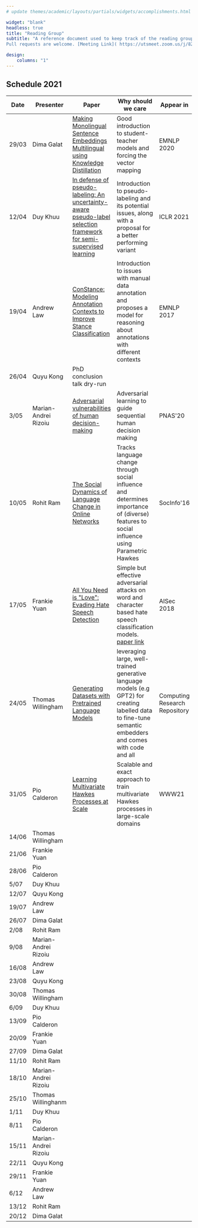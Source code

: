 ```yaml
---
# update themes/academic/layouts/partials/widgets/accomplishments.html to change the design of this page

widget: "blank"
headless: true 
title: "Reading Group"
subtitle: "A reference document used to keep track of the reading group meetings.
Pull requests are welcome. [Meeting Link]( https://utsmeet.zoom.us/j/82967712670?pwd=Z0p6S1luR1FRL2xaQTZNN2lmb3Q2dz09)"

design:
    columns: "1"
---
```


## Schedule 2021

| Date  | Presenter    | Paper         | Why should we care | Appear in | Repo | Blogs
 | ----- | ------------ | ------------- | ------------------ | ---------- | ----- | -----
 | 29/03 | Dima Galat    | [Making Monolingual Sentence Embeddings Multilingual using Knowledge Distillation](https://www.aclweb.org/anthology/2020.emnlp-main.365.pdf) | Good introduction to student-teacher models and forcing the vector mapping | EMNLP 2020 | [1](https://github.com/UKPLab/sentence-transformers/blob/384508914f6a41335dc0144f971e7ca928769df2/examples/training/distillation/README.md), [2](https://github.com/UKPLab/sentence-transformers/blob/e745cca8a05b07b5daea96b64828d14f1b241715/examples/training/multilingual/README.md) | [1](https://towardsdatascience.com/a-complete-guide-to-transfer-learning-from-english-to-other-languages-using-sentence-embeddings-8c427f8804a9)
|12/04|Duy Khuu|[In defense of pseudo-labeling: An uncertainty-aware pseudo-label selection framework for semi-supervised learning](https://arxiv.org/pdf/2101.06329.pdf)|Introduction to pseudo-labeling and its potential issues, along with a proposal for a better performing variant| ICLR 2021| 
|19/04|Andrew Law| [ConStance: Modeling Annotation Contexts to Improve Stance Classification](https://www.aclweb.org/anthology/D17-1116.pdf)|Introduction to issues with manual data annotation and proposes a model for reasoning about annotations with different contexts|EMNLP 2017|||
|26/04|Quyu Kong|PhD conclusion talk dry-run|||
|3/05|Marian-Andrei Rizoiu|[Adversarial vulnerabilities of human decision-making](https://www.pnas.org/content/117/46/29221)|Adversarial learning to guide sequential human decision making|PNAS'20|[1](https://github.com/adezfouli/decision_adv)
|10/05|Rohit Ram|[The Social Dynamics of Language Change in Online Networks](https://www.microsoft.com/en-us/research/publication/the-social-dynamics-of-language-change-in-online-networks/)|Tracks language change through social influence and determines importance of (diverse) features to social influence using Parametric Hawkes|SocInfo'16|
|17/05|Frankie Yuan|[All You Need is "Love": Evading Hate Speech Detection](https://arxiv.org/abs/1808.09115)|Simple but effective adversarial attacks on word and character based hate speech classification models. [paper link](https://dl.acm.org/doi/abs/10.1145/3270101.3270103)|AISec 2018|||
|24/05|Thomas Willingham|[Generating Datasets with Pretrained Language Models](https://arxiv.org/abs/2104.07540v2)|leveraging large, well-trained generative language models (e.g GPT2) for creating labelled data to fine-tune semantic embedders and comes with code and all|Computing Research Repository|[1](https://github.com/timoschick/dino)|
|31/05|Pio Calderon|[Learning Multivariate Hawkes Processes at Scale](https://arxiv.org/pdf/2002.12501.pdf)|Scalable and exact approach to train multivariate Hawkes processes in large-scale domains|WWW21||[1](https://www.youtube.com/watch?v=vjR7qXXm4GI)
|14/06|Thomas Willingham||||
|21/06|Frankie Yuan||||
|28/06|Pio Calderon||||
|5/07|Duy Khuu||||
|12/07|Quyu Kong||||
|19/07|Andrew Law||||
|26/07|Dima Galat||||
|2/08|Rohit Ram||||
|9/08|Marian-Andrei Rizoiu||||
|16/08|Andrew Law||||
|23/08|Quyu Kong||||
|30/08|Thomas Willingham||||
|6/09|Duy Khuu||||
|13/09|Pio Calderon||||
|20/09|Frankie Yuan||||
|27/09|Dima Galat||||
|11/10|Rohit Ram||||
|18/10|Marian-Andrei Rizoiu||||
|25/10|Thomas Willinghanm||||
|1/11|Duy Khuu||||
|8/11|Pio Calderon||||
|15/11|Marian-Andrei Rizoiu||||
|22/11|Quyu Kong||||
|29/11|Frankie Yuan||||
|6/12|Andrew Law||||
|13/12|Rohit Ram||||
|20/12|Dima Galat||||
